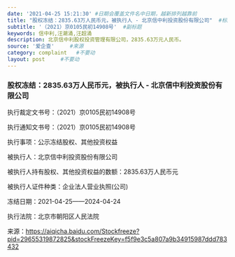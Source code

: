 ```yaml
---
date: '2021-04-25 15:21:30' #日期会覆盖文件名中日期，越新排列越靠前
title: "股权冻结：2835.63万人民币元，被执行人 - 北京信中利投资股份有限公司"  #标题
subtitle: '（2021）京0105民初14908号'  #副标题
keywords: 信中利,汪潮涌,汪超涌
description: 北京信中利股权投资管理有限公司，2835.63万元人民币。
source: '爱企查'     #来源
category: complaint   #不要动
layout: post     #不要动
---
```


### 股权冻结：2835.63万人民币元，被执行人 - 北京信中利投资股份有限公司

执行裁定文书号：（2021）京0105民初14908号

执行通知文书号：（2021）京0105民初14908号

执行事项：公示冻结股权、其他投资权益

被执行人：北京信中利投资股份有限公司

被执行人持有股权、其他投资权益的数额：2835.63万人民币元

被执行人证件种类：企业法人营业执照(公司)    

冻结日期：2021-04-25——2024-04-24

执行法院：北京市朝阳区人民法院


来源：https://aiqicha.baidu.com/Stockfreeze?pid=29655319872825&stockFreezeKey=f5f9e3c5a807a9b34915987ddd783432
